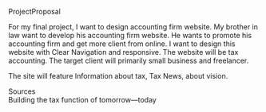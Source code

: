 ProjectProposal

For my final project, I want to design accounting firm website.
My brother in law want to develop his accounting firm website. He wants to promote his accounting firm and get more client from online. I want to design this website with Clear Navigation and responsive. The website will be tax accounting. The target client will primarily small business and freelancer.

The site will feature
Information about tax, Tax News, about vision.

Sources  
Building the tax function of tomorrow—today
